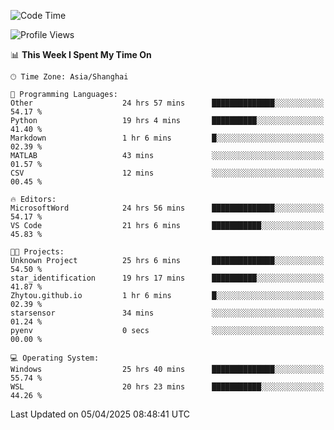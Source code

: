 <!--START_SECTION:waka-->
![Code Time](http://img.shields.io/badge/Code%20Time-2%2C546%20hrs%2012%20mins-blue)

![Profile Views](http://img.shields.io/badge/Profile%20Views-1-blue)

📊 **This Week I Spent My Time On** 

```text
🕑︎ Time Zone: Asia/Shanghai

💬 Programming Languages: 
Other                    24 hrs 57 mins      ██████████████░░░░░░░░░░░   54.17 % 
Python                   19 hrs 4 mins       ██████████░░░░░░░░░░░░░░░   41.40 % 
Markdown                 1 hr 6 mins         █░░░░░░░░░░░░░░░░░░░░░░░░   02.39 % 
MATLAB                   43 mins             ░░░░░░░░░░░░░░░░░░░░░░░░░   01.57 % 
CSV                      12 mins             ░░░░░░░░░░░░░░░░░░░░░░░░░   00.45 % 

🔥 Editors: 
MicrosoftWord            24 hrs 56 mins      ██████████████░░░░░░░░░░░   54.17 % 
VS Code                  21 hrs 6 mins       ███████████░░░░░░░░░░░░░░   45.83 % 

🐱‍💻 Projects: 
Unknown Project          25 hrs 6 mins       ██████████████░░░░░░░░░░░   54.50 % 
star_identification      19 hrs 17 mins      ██████████░░░░░░░░░░░░░░░   41.87 % 
Zhytou.github.io         1 hr 6 mins         █░░░░░░░░░░░░░░░░░░░░░░░░   02.39 % 
starsensor               34 mins             ░░░░░░░░░░░░░░░░░░░░░░░░░   01.24 % 
pyenv                    0 secs              ░░░░░░░░░░░░░░░░░░░░░░░░░   00.00 % 

💻 Operating System: 
Windows                  25 hrs 40 mins      ██████████████░░░░░░░░░░░   55.74 % 
WSL                      20 hrs 23 mins      ███████████░░░░░░░░░░░░░░   44.26 % 
```


 Last Updated on 05/04/2025 08:48:41 UTC
<!--END_SECTION:waka-->
